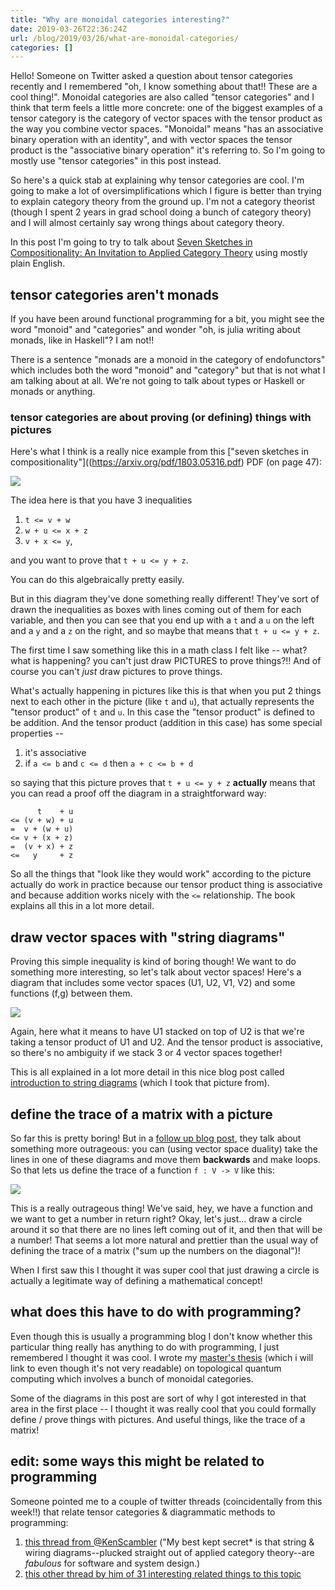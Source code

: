 ```yaml
---
title: "Why are monoidal categories interesting?"
date: 2019-03-26T22:36:24Z
url: /blog/2019/03/26/what-are-monoidal-categories/
categories: []
---
```


Hello! Someone on Twitter asked a question about tensor categories recently and I remembered "oh,
I know something about that!! These are a cool thing!". Monoidal categories are also called "tensor
categories" and I think that term feels a little more concrete: one of the biggest examples of a
tensor category is the category of vector spaces with the tensor product as the way you combine
vector spaces. "Monoidal" means "has an associative binary operation with an identity", and with
vector spaces the tensor product is the "associative binary operation" it's referring to.  So I'm
going to mostly use "tensor categories" in this post instead.

So here's a quick stab at explaining why tensor categories are cool. I'm going to make a lot of
oversimplifications which I figure is better than trying to explain category theory from the ground
up. I'm not a category theorist (though I spent 2 years in grad school doing a bunch of category
theory) and I will almost certainly say wrong things about category theory.  

In this post I'm going to try to talk about [Seven Sketches in Compositionality: An Invitation to
Applied Category Theory](https://arxiv.org/pdf/1803.05316.pdf) using mostly plain English.


## tensor categories aren't monads

If you have been around functional programming for a bit, you might see the word "monoid" and
"categories" and wonder "oh, is julia writing about monads, like in Haskell"? I am not!!

There is a sentence "monads are a monoid in the category of endofunctors" which includes both the
word "monoid" and "category" but that is not what I am talking about at all. We're not going to talk
about types or Haskell or monads or anything.

### tensor categories are about proving (or defining) things with pictures

Here's what I think is a really nice example from this ["seven sketches in compositionality"]((https://arxiv.org/pdf/1803.05316.pdf) PDF (on
page 47):

<img src="/images/monoidal-preorder.png">

The idea here is that you have 3 inequalities 

1. `t <= v + w`
2. `w + u <= x + z`
3. `v + x <= y`,

and you want to prove that `t + u <= y + z`.

You can do this algebraically pretty easily.

But in this diagram they've done something really different! They've sort of drawn the inequalities
as boxes with lines coming out of them for each variable, and then you can see that you end up with
a `t` and a `u` on the left and a `y` and a `z` on the right, and so maybe that means that `t + u <= y + z`.

The first time I saw something like this in a math class I felt like -- what? what is happening? you
can't just draw PICTURES to prove things?!! And of course you can't *just* draw pictures to prove
things.

What's actually happening in pictures like this is that when you put 2 things next to each other in
the picture (like `t` and `u`), that actually represents the "tensor product" of `t` and `u`. In
this case the "tensor product" is defined to be addition. And the tensor product (addition in this case) has
some special properties -- 

1. it's associative
2. if `a <= b` and `c <= d` then `a + c <= b + d`

so saying that this picture proves that `t + u <= y + z` **actually** means that you can read a
proof off the diagram in a straightforward way:

```
      t    + u 
<= (v + w) + u 
=  v + (w + u) 
<= v + (x + z) 
=  (v + x) + z 
<=   y     + z
```

So all the things that "look like they would work" according to the picture actually do work in
practice because our tensor product thing is associative and because addition works nicely with the
`<=` relationship. The book explains all this in a lot more detail.

## draw vector spaces with "string diagrams"

Proving this simple inequality is kind of boring though! We want to do something more interesting,
so let's talk about vector spaces! Here's a diagram that includes some vector spaces (U1, U2, V1, V2)
and some functions (f,g) between them.

<img src="/images/tensor-vector.png">

Again, here what it means to have U1 stacked on top of U2 is that we're taking a tensor product of
U1 and U2. And the tensor product is associative, so there's no ambiguity if we stack 3 or 4 vector
spaces together!

This is all explained in a lot more detail in this nice blog post called [introduction to string diagrams](https://qchu.wordpress.com/2012/11/05/introduction-to-string-diagrams/) (which I took that picture from).

## define the trace of a matrix with a picture

So far this is pretty boring! But in a [follow up blog
post](https://qchu.wordpress.com/2012/11/06/string-diagrams-duality-and-trace/), they talk about
something more outrageous: you can (using vector space duality) take the lines in one of these diagrams and move them
**backwards** and make loops. So that lets us define the trace of a function `f : V -> V` like this:

<img src="/images/trace.png">

This is a really outrageous thing! We've said, hey, we have a function and we want to get a number
in return right? Okay, let's just... draw a circle around it so that there are no lines left coming
out of it, and then that will be a number! That seems a lot more natural and prettier than the usual
way of defining the trace of a matrix ("sum up the numbers on the diagonal")!

When I first saw this I thought it was super cool that just drawing a circle is actually a
legitimate way of defining a mathematical concept!

## what does this have to do with programming?

Even though this is usually a programming blog I don't know whether this particular thing really has
anything to do with programming, I just remembered I thought it was cool.
I wrote my [master's
thesis](https://github.com/jvns/masters-thesis/raw/master/thesis.pdf) (which i will link to even
though it's not very readable) on topological quantum computing which involves a bunch of monoidal
categories.

Some of the diagrams in this post are sort of why I got interested in that area in the first place
-- I thought it was really cool that you could formally define / prove things with pictures. And
useful things, like the trace of a matrix!

## edit: some ways this might be related to programming

Someone pointed me to a couple of twitter threads (coincidentally from this week!!) that relate
tensor categories & diagrammatic methods to programming:

1. [this thread from @KenScambler](https://twitter.com/KenScambler/status/1108738366529400832) ("My best kept secret* is that string & wiring diagrams--plucked straight out of applied category theory--are *fabulous* for software and system design.)
2. [this other thread by him of 31 interesting related things to this topic](https://twitter.com/KenScambler/status/1109474342822244353)
